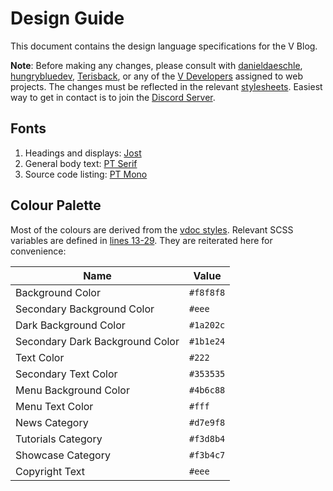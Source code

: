 # Design Guide

This document contains the design language specifications for the V Blog.

**Note**: Before making any changes, please consult with
[danieldaeschle](https://github.com/danieldaeschle),
[hungrybluedev](https://github.com/hungrybluedev),
[Terisback](https://github.com/Terisback),
or any of the [V Developers](https://github.com/orgs/vlang/people)
assigned to web projects. The changes must be reflected in the relevant
[stylesheets](/src/scss). Easiest way to get in contact is to join the
[Discord Server](https://discord.gg/vlang).

## Fonts

1. Headings and displays: [Jost](https://fonts.google.com/specimen/Jost)
2. General body text: [PT Serif](https://fonts.google.com/specimen/PT+Serif)
3. Source code listing: [PT Mono](https://fonts.google.com/specimen/PT+Mono)

## Colour Palette

Most of the colours are derived from the
[vdoc styles](https://github.com/vlang/v/blob/master/cmd/tools/vdoc/resources/doc.css).
Relevant SCSS variables are defined in
[lines 13-29](https://github.com/vlang/vlang-blog/blob/3875369629ea4ab1e1fe80689d462531195a9037/src/scss/default.scss#L13-L29).
They are reiterated here for convenience:

| Name                            | Value     |
| ------------------------------- | --------- |
| Background Color                | `#f8f8f8` |
| Secondary Background Color      | `#eee`    |
| Dark Background Color           | `#1a202c` |
| Secondary Dark Background Color | `#1b1e24` |
| Text Color                      | `#222`    |
| Secondary Text Color            | `#353535` |
| Menu Background Color           | `#4b6c88` |
| Menu Text Color                 | `#fff`    |
| News Category                   | `#d7e9f8` |
| Tutorials Category              | `#f3d8b4` |
| Showcase Category               | `#f3b4c7` |
| Copyright Text                  | `#eee`    |
